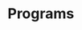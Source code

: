 # Programs

























































































































